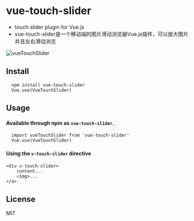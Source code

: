 # vue-touch-slider

- touch slider plugin for Vue.js
- vue-touch-slider是一个移动端的图片滑动浏览器Vue.js插件，可以放大图片并且左右滑动浏览

![vueTouchSlider](http://static.fengfan.me/images/2016/04/24/223de964a1da9cac1bf15bf0652add65.gif)

## Install

      npm install vue-touch-slider
      Vue.use(VueTouchSlider)
      
## Usage
#### Available through npm as `vue-touch-slider`.
  
      import vueTouchSlider from 'vue-touch-slider'  
      Vue.use(VueTouchSlider)


#### Using the `v-touch-slider` directive

    <div v-touch-slider>
    	content...
    	<img>...	
    </a>

## License

MIT
